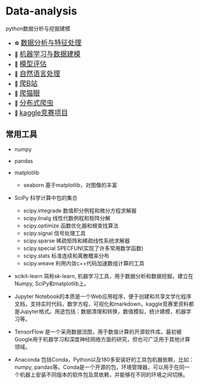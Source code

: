 ﻿# Data-analysis
python数据分析与挖掘建模

- :soccer: [<font size=+1>数据分析与特征处理</font>](./ch01)
- :basketball: [<font size=+1>机器学习与数据建模</font>](./ch02)
- :apple: [<font size=+1>模型评估</font>](./ch03)
- :hamburger: [<font size=+1>自然语言处理</font>](./NLP)
- :cherries: [<font size=+1>爬B站</font>](./ch_Bilibili)
- :strawberry: [<font size=+1>爬猫眼</font>](./ch_Haiwang)
- :cookie: [<font size=+1>分布式爬虫</font>](./ch_Distributedcrawler)
- :fries: [<font size=+1>kaggle竞赛项目</font>](./kaggle)

## 常用工具
- numpy
- pandas
- matplotlib
  - seaborn 基于matplotlib，对图像的丰富
- SciPy 科学计算中包的集合
  - scipy.integrade 数值积分例程和微分方程求解器
  - scipy.linalg 线性代数例程和矩阵分解
  - scipy.optimize 函数优化器和根查找算法
  - scipy.signal 信号处理工具
  - scipy.sparse 稀疏矩阵和稀疏线性系统求解器
  - scipy.special SPECFUN(实现了许多常用数学函数)
  - scipy.stats 标准连续和离散概率分布
  - scipy.weave 利用内敛c++代码加速数组计算的工具
  
- scikit-learn 简称sk-learn, 机器学习工具，用于数据分析和数据挖掘，建立在Numpy, SciPy和matplotlib上。
- Jupyter Notebook的本质是一个Web应用程序，便于创建和共享文学化程序文档，支持实时代码，数学方程，可视化和markdown，kaggle竞赛里资料都是Jupyter格式。用途包括：数据清理和转换，数值模拟，统计建模，机器学习等。 
- TensorFlow 是一个采用数据流图，用于数值计算的开源软件库。最初被Google用于机器学习和深度神经网络方面的研究，但也可广泛用于其他计算领域。
- Anaconda 包括Conda，Python以及180多安装好的工具包机器依赖，比如：numpy, pandas等。Conda是一个开源的包，环境管理器，可以用于在同一个机器上安装不同版本的软件包及其依赖，并能够在不同的环境之间切换。